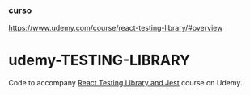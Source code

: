 
### curso
https://www.udemy.com/course/react-testing-library/#overview

# udemy-TESTING-LIBRARY

Code to accompany [React Testing Library and Jest](https://www.udemy.com/course/react-testing-library/?couponCode=TEST-LIB-GITHUB) course on Udemy.
